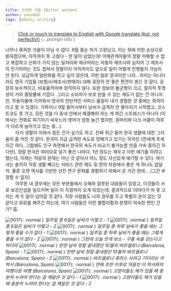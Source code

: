 ```yaml
---
title: 쓰라린 가을 [Bitter autumn]
author: sosodad
tags: [photo, writing]
---
```



> [Click or touch to translate to English with Google translate (but, not perfectly!)](https://jinseuk56-github-io.translate.goog/posts/0017/?_x_tr_sl=ko&_x_tr_tl=en&_x_tr_hl=ko&_x_tr_pto=wapp)
{: .prompt-info }

너무나 혹독한 가을이 아닐 수 없다. 9월 중순 차가 고장났고, 이는 쥐에 의한 손상으로 밝혀졌으며, 아직까지 못 고쳤다 - 한 달이 넘었는데! 이해관계자들의 정말 이해할 수 없고 복잡하고 신뢰가 가지 않는 일처리와 재규어라는 자동차 제조사와 심지어 그 제조사의 전기차라는 것도 겹쳐서 정말이지 아직까지도 앞으로 일이 어떻게 진행될지 가늠이 안 된다. 성급하게 일반화를 하고 싶지 않은데, 이번 일로 영국이란 나라...까지는 아니더라도 영국 기업들 (보험사/제조사/판매자) 대해 굉장히 안 좋은 편견이 생긴 것 같다. 굉장히 보수적이고, 비효율적이며 정직하지 않다. 또한 정보의 불균형이 크고, 절차적 투명성이 거의 흙탕물에 가깝다. 그리고 소비자가 보호 받을 수 있는 제도가 없는 건 아니지만, 무용지물에 가까워서 영국의 전반적인 서피스 품질이 내가 경험한 것 중에는 최악이라고 할 수 있겠다. 가뜩이나 9월 들어서부터 날씨가 급격히 안 좋아지기 시작했고, 코스트코도 못 가고, 모든 것을 다 동네 안에서 해결해야 하는 게 여간 스트레스가 아니다 (이 박사는 전화로 여기저기 싸우느라 영어가 엄청 늘긴 했지만, 흰머리와 다크 서클이 하루가 다르게 늘어가고 있는 중...).  
&nbsp;&nbsp;&nbsp;&nbsp;&nbsp;&nbsp;&nbsp;&nbsp;타지 생활이 이래서 힘든 건가 싶기도 하고. 진짜 최근 들어 한국 생활에 대한 그리움이 좀 커진 것 같다. 한국이 지금 급격한 속도로 망해가고 있기는 하지만 (전세계 추세이긴 하다, 그럼에도 인구 측면에서 한국의 속도가 비교가 불가능할 만큼 가속 중이긴 하다만), 정말 한국은 여러모로 살기 좋은 나라다. 1년 정도는 채우고 이런 얘기를 하려고 했는데, 이제는 적응의 문제는 아닌 것 같아서 어느 정도 자신있게 얘기할 수 있다. 여기서는 솔직히 직장 생활 빼고는 서비스 관련 제도 및 편의 차원에서 좋은 게 하나도 없달까. 물론 오랜 역사를 기반한 선진 연구 문화를 경험하기 위해서 온 거긴 한데... (그건 부정할 수 없지)  
&nbsp;&nbsp;&nbsp;&nbsp;&nbsp;&nbsp;&nbsp;&nbsp;아무튼 내 경우에는 모든 부분들에서 오해와 잘못된 대응들이 있었고, 이것들이 서로 보강간섭을 일으키며 일이 이 지경까지 오게 되었는데, 결과적으로 이러다가 차 못 고치는 게 두 달이 넘어갈 것 같다. 직장 사람들도 나의 경우를 두고 특별히 운이 없는 것 같다고 위로를 해주긴 하는데, 여기 사람들은 이런 불합리함과 분쟁이 익숙한 편인 건가? 흠.

![0017](https://1drv.ms/i/s!AvsROOjq4235ifUz-d-ycESzC0GB2Q?embed=1&height=1024){: .normal }
_일주일 중 6일은 날씨가 이렇고 - 1_
![0017](https://1drv.ms/i/s!AvsROOjq4235ifczbven-iFLQXTTiA?embed=1&height=1024){: .normal }
_일주일 중 6일은 날씨가 이렇고 - 2_
![0017](https://1drv.ms/i/s!AvsROOjq4235ifMKc52k1ngYsPfzKw?embed=1&height=1024){: .normal }
_일주일 중 하루 날씨가 좋을 때는 그렇게 좋을 수가 없다 - 1_
![0017](https://1drv.ms/i/s!AvsROOjq4235ifdBs7p3pAoJE41G7Q?embed=1&width=1024){: .normal }
_일주일 중 하루 날씨가 좋을 때는 그렇게 좋을 수가 없다 - 2_
![0017](https://1drv.ms/i/s!AvsROOjq4235ifdQVbcgRq08qhmZ0w?embed=1&height=1024){: .normal }
_그런데 오늘 안개 보소 - 구름 속을 걷는다고 하더라_
![0017](https://1drv.ms/i/s!AvsROOjq4235ifV7pNbav-PIfnRQLA?embed=1&height=1024){: .normal }
_반면 날씨 정말 끝내줬던 10월의 바르셀로나 (Barcelona, Spain) - 1_
![0017](https://1drv.ms/i/s!AvsROOjq4235ifYok7bNCB42zPMJCA?embed=1&height=1024){: .normal }
_반면 날씨 정말 끝내줬던 10월의 바르셀로나 (Barcelona, Spain) - 2_
![0017](https://1drv.ms/i/s!AvsROOjq4235ifVF6xxf808qeZkW8A?embed=1&height=1024){: .normal }
_바르셀로나 츄러스 사려고 기다리는 이 박사 (Barcelona, Spain)_
![0017](https://1drv.ms/i/s!AvsROOjq4235ifYePkN4mFIC9FCh2w?embed=1&height=1024){: .normal }
_연애 초반 이후로 처음인 이 박사와의 여행다운 여행 (Barcelona, Spain)_
![0017](https://1drv.ms/i/s!AvsROOjq4235ifU-VRgHW99fZO5eOg?embed=1&height=1024){: .normal }
_고양이들도 해가 있을 때 충분히 누려야 한다는 걸 깨달은 것 같다 - 1_
![0017](https://1drv.ms/i/s!AvsROOjq4235ifU7zu1u7xkovREfEg?embed=1&height=1024){: .normal }
_고양이들도 해가 있을 때 충분히 누려야 한다는 걸 깨달은 것 같다 - 2_